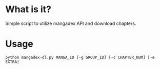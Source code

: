 # What is it?
Simple script to utilize mangadex API and download chapters.

# Usage
```
python mangadex-dl.py MANGA_ID [-g GROUP_ID] [-c CHAPTER_NUM] [-e EXTRA]
```